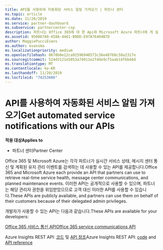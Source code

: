 ```yaml
---
title: API를 사용하여 자동화된 서비스 알림 가져오기 | 파트너 센터
ms.topic: article
ms.date: 11/20/2019
ms.service: partner-dashboard
ms.subservice: partnercenter-csp
description: 파트너는 Office 365에 대 한 Api와 Microsoft Azure 파트너에 게 실시간 서비스 상태, 메시지 센터 통신 및 계획 된 유지 관리 이벤트를 사용할 수 있습니다.
ms.assetid: 950867A9-458A-4461-B9DD-E97A76404B7D
author: MaggiePucciEvans
ms.author: evansma
ms.localizationpriority: medium
ms.openlocfilehash: 8678b0e12ca92596940573c36e48768c50a2317e
ms.sourcegitcommit: 524d3121e5053a74911e2fd4e9cf5aab14f6b48d
ms.translationtype: MT
ms.contentlocale: ko-KR
ms.lasthandoff: 11/20/2019
ms.locfileid: "74253606"
---
```

# <a name="get-automated-service-notifications-with-our-apis"></a><span data-ttu-id="fa10f-103">API를 사용하여 자동화된 서비스 알림 가져오기</span><span class="sxs-lookup"><span data-stu-id="fa10f-103">Get automated service notifications with our APIs</span></span>

<span data-ttu-id="fa10f-104">**적용 대상**</span><span class="sxs-lookup"><span data-stu-id="fa10f-104">**Applies to**</span></span>

-  <span data-ttu-id="fa10f-105">파트너 센터</span><span class="sxs-lookup"><span data-stu-id="fa10f-105">Partner Center</span></span>

<span data-ttu-id="fa10f-106">Office 365 및 Microsoft Azure는 각각 파트너가 실시간 서비스 상태, 메시지 센터 통신 및 계획된 유지 관리 이벤트를 검색하는 데 사용할 수 있는 API를 제공합니다.</span><span class="sxs-lookup"><span data-stu-id="fa10f-106">Office 365 and Microsoft Azure each provide an API that partners can use to retrieve real-time service health, message center communications, and planned maintenance events.</span></span> <span data-ttu-id="fa10f-107">이러한 API는 공개적으로 사용할 수 있으며, 파트너는 해당 관리자 권한을 위임받았으므로 고객 대신 이러한 API를 사용할 수 있습니다.</span><span class="sxs-lookup"><span data-stu-id="fa10f-107">These APIs are publicly available, and partners can use them on behalf of their customers because of their delegated admin privileges.</span></span>

<span data-ttu-id="fa10f-108">개발자가 사용할 수 있는 API는 다음과 같습니다.</span><span class="sxs-lookup"><span data-stu-id="fa10f-108">These APIs are available for your developers:</span></span>

[<span data-ttu-id="fa10f-109">Office 365 서비스 통신 API</span><span class="sxs-lookup"><span data-stu-id="fa10f-109">Office 365 service communications API</span></span>](https://go.microsoft.com/fwlink/p/?LinkId=616899)

<span data-ttu-id="fa10f-110">Azure Insights REST API: [코드](https://go.microsoft.com/fwlink/p/?LinkId=617299) 및 [API 참조](https://go.microsoft.com/fwlink/p/?LinkId=617300)</span><span class="sxs-lookup"><span data-stu-id="fa10f-110">Azure Insights REST API: [code](https://go.microsoft.com/fwlink/p/?LinkId=617299) and [API reference](https://go.microsoft.com/fwlink/p/?LinkId=617300)</span></span>

 

 



